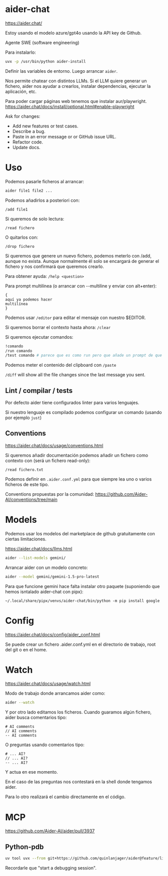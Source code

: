 # aider-chat

<https://aider.chat/>

Estoy usando el modelo azure/gpt4o usando la API key de Github.

Agente SWE (software engineering)

Para instalarlo:

```bash
uvx -p /usr/bin/python aider-install
```

Definir las variables de entorno.
Luego arrancar `aider`.

Nos permite chatear con distintos LLMs.
Si el LLM quiere generar un fichero, aider nos ayudar a crearlos, instalar dependencias, ejecutar la aplicación, etc.

Para poder cargar páginas web tenemos que instalar aur/playwright.
<https://aider.chat/docs/install/optional.html#enable-playwright>

Ask for changes:

- Add new features or test cases.
- Describe a bug.
- Paste in an error message or or GitHub issue URL.
- Refactor code.
- Update docs.

# Uso

Podemos pasarle ficheros al arrancar:

```bash
aider file1 file2 ...
```

Podemos añadirlos a posteriori con:

```
/add file1
```

Si queremos de solo lectura:

```
/read fichero
```

O quitarlos con:

```
/drop fichero
```

Si queremos que genere un nuevo fichero, podemos meterlo con /add, aunque no exista.
Aunque normalmente él solo se encargará de generar el fichero y nos confirmará que queremos crearlo.

Para obtener ayuda: `/help <question>`

Para prompt multilínea (o arrancar con --multiline y enviar con alt+enter):

```
{
aquí ya podemos hacer
multilínea
}
```

Podemos usar `/editor` para editar el mensaje con nuestro $EDITOR.

Si queremos borrar el contexto hasta ahora: `/clear`

Si queremos ejecutar comandos:

```bash
!comando
/run comando
/test comando # parece que es como run pero que añade un prompt de que lo arregle listo para ejecutar
```

Podemos meter el contenido del clipboard con `/paste`

`/diff` will show all the file changes since the last message you sent.

## Lint / compilar / tests

Por defecto aider tiene configurados linter para varios lenguajes.

Si nuestro lenguaje es compilado podemos configurar un comando (usando por ejemplo `just`)

## Conventions

<https://aider.chat/docs/usage/conventions.html>

Si queremos añadir documentación podemos añadir un fichero como contexto con (será un fichero read-only):

```
/read fichero.txt
```

Podemos definir en `.aider.conf.yml` para que siempre lea uno o varios ficheros de este tipo.

Conventions propuestas por la comunidad: <https://github.com/Aider-AI/conventions/tree/main>

# Models

Podemos usar los modelos del marketplace de github gratuitamente con ciertas limitaciones.

<https://aider.chat/docs/llms.html>

```bash
aider --list-models gemini/
```

Arrancar aider con un modelo concreto:

```bash
aider --model gemini/gemini-1.5-pro-latest
```

Para que funcione gemini hace falta instalar otro paquete (suponiendo que hemos isntalado aider-chat con pipx):

```
~/.local/share/pipx/venvs/aider-chat/bin/python -m pip install google
```

# Config

<https://aider.chat/docs/config/aider_conf.html>

Se puede crear un fichero .aider.conf.yml en el directorio de trabajo, root del git o en el home.

# Watch

<https://aider.chat/docs/usage/watch.html>

Modo de trabajo donde arrancamos aider como:

```bash
aider --watch
```

Y por otro lado editamos los ficheros.
Cuando guaramos algún fichero, aider busca comentarios tipo:

```
# AI comments
// AI comments
-- AI comments
```

O preguntas usando comentarios tipo:

```
# ... AI?
// ... AI?
-- ... AI?
```

Y actua en ese momento.

En el caso de las preguntas nos contestará en la shell donde tengamos aider.

Para lo otro realizará el cambio directamente en el código.


# MCP

https://github.com/Aider-AI/aider/pull/3937


## Python-pdb

```bash
uv tool uvx --from git+https://github.com/quinlanjager/aider@feature/litellm-mcp aider --mcp-servers '{"mcpServers":{"pdb":{"command":"uv","args":["run", "--python", "3.13", "--with", "mcp-pdb", "mcp-pdb"]}}}'
```

Recordarle que "start a debugging session".
